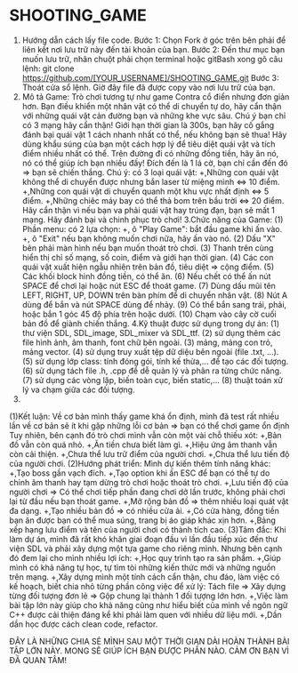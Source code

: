 # SHOOTING_GAME
1. Hướng dẫn cách lấy file code.
  Bước 1: Chọn Fork ở góc trên bên phải để liên kết nơi lưu trữ này đến tài khoản của bạn.
  Bước 2: Đến thư mục bạn muốn lưu trữ, nhân chuột phải chọn terminal hoặc gitBash xong gõ câu lệnh:
        git clone https://github.com/[YOUR_USERNAME]/SHOOTING_GAME.git
  Bước 3: Thoát cửa sổ lệnh. Giờ đây file đã được copy vào nơi lưu trữ của bạn.
2. Mô tả Game:
  Trò chơi tương tự như game Contra cổ điển nhưng đơn giản hơn. 
  Bạn điều khiển một nhân vật có thể di chuyển tự do, hãy cẩn thận với những quái vật cản đường bạn và những khe vực sâu.
  Chú ý bạn chỉ có 3 mạng hãy cẩn thận!
  Giới hạn thời gian là 300s, bạn hãy cố gắng đánh bại quái vật 1 cách nhanh nhất có thể, nếu không bạn sẽ thua!
  Hãy dùng khẩu súng của bạn một cách hợp lý để tiêu diệt quái vật và tích điểm nhiều nhất có thể.
  Trên đường đi có những đồng tiền, hãy ăn nó, nó có thể giúp ích bạn nhiều đấy!
  Đích đến là 1 lá cờ, bạn chỉ cần đến đó => bạn sẽ chiến thắng.
  Chú ý: có 3 loại quái vật:
        +,Những con quái vật không thể di chuyển được nhưng bắn laser từ miệng mình <=> 10 điểm.
        +,Những con quái vật di chuyển quanh một khu vực nhất định <=> 5 điểm.
        +,Những chiêc máy bay có thể thả bom trên bầu trời <=> 20 điểm.
  Hãy cẩn thận vì nếu bạn va phải quái vật hay trúng đạn, bạn sẽ mất 1 mạng.
  Hãy đánh bại và chinh phục trò chơi!
3.Chức năng của Game:
  (1) Phần menu: có 2 lựa chọn:
        +, ô "Play Game": bắt đầu game khi ấn vào.
        +, ô "Exit" nếu bạn không muốn chơi nữa, hãy ấn vào nó.
   (2) Dấu "X" bên phải màn hình nếu bạn muốn thoát trò chơi.
   (3) Thanh trên cùng hiển thị chỉ số mạng, số coin, điểm và giới hạn thời gian.
   (4) Các con quái vật xuất hiện ngẫu nhiên trên bản đồ, tiêu diệt => cộng điểm.
   (5) Các khối block hình đồng tiền, có thể ăn.
   (6) Nếu chết có thể ấn nút SPACE để chơi lại hoặc nút ESC để thoát game.
   (7) Dùng dấu mũi tên LEFT, RIGHT, UP, DOWN trên bàn phím để di chuyển nhân vật.
   (8) Nút A dùng để bắn và nút SPACE dùng để nhảy.
   (9) Có thể bắn sang trái, phải, hoặc bắn 1 góc 45 độ phía trên hoặc dưới.
   (10) Chạm vào cây cờ cuối bản đồ để giành chiến thắng.
4.Kỹ thuật được sử dụng trong dự án:
  (1) thư viện SDL, SDL_image, SDL_mixer và SDL_ttf.
  (2) sử dụng thêm các file hình ảnh, âm thanh, font chữ bên ngoài.
  (3) mảng, mảng con trỏ, mảng vector.
  (4) sử dụng truy xuất tệp dữ diệu bên ngoài (file .txt, ...).
  (5) sử dụng lớp class: tính đóng gói, tính kế thừa,... để tạo các đối tượng.
  (6) sử dụng tách file .h, .cpp để dễ quản lý và phân ra từng chức năng.
  (7) sử dụng các vòng lặp, biến toàn cục, biến static,...
  (8) thuật toán xử lý va chạm giữa các đối tượng.
5.
(1)Kết luận: Về cơ bản mình thấy game khá ổn định, mình đã test rất nhiều lần về cơ bản sẽ ít khi gặp những lỗi cơ bản => bạn có thể chơi game ổn định 
    Tuy nhiên, bên cạnh đó trò chơi mình vẫn còn một vài chỗ thiếu xót:
      +,Bản đồ vẫn còn quá nhỏ.
      +,Ăn tiền chưa biết làm gì.
      +,Hiệu ứng âm thanh vẫn còn cải thiện.
      +,Chưa thể lưu trữ điểm của người chơi.
      +,Chưa thể lưu tiến độ của người chơi.
(2)Hướng phát triển:
    Mình dự kiến thêm tính năng khác:
    +,Tạo boss gần vạch đích.
    +,Tạo option khi ấn ESC để bạn có thể tự do chỉnh âm thanh hay tạm dừng trò chơi hoặc thoát trò chơi.
    +,Lưu tiến độ của người chơi => Có thể chơi tiếp phần đang chơi dở lần trước, không phải chơi lại từ đầu nếu bạn thoát game.
    +,Mở rộng bản đồ => thêm nhiều loại quát vật đa dạng.
    +,Tạo nhiều bản đồ => có nhiều cửa ải.
    +,Có cửa hàng, đồng tiền bạn ăn được bạn có thể mua súng, trang bị áo giáp khác xịn hơn.
    +,Bảng xếp hạng lưu điểm và tên của người chơi có thành tích cao.
(3)Tâm đắc:
    Khi làm dự án, mình đã rất khó khăn giai đoạn đầu vì lần đầu tiếp xúc đến thư viện SDL và phải xây dựng một tựa game cho riêng mình.
    Nhưng bên cạnh đó đem lại cho mình nhiều lợi ích:
      +,Học quy trình tạo ra sản phẩm.
      +,Giúp mình có khả năng tự học, tự tìm tòi những kiến thức mới và những nguồn trên mạng.
      +,Xây dựng mình một tính cách cẩn thận, chu đáo, làm việc có kế hoạch, biết chia nhỏ từng phần công việc để xử lý:
          Tách file => Xây dựng từng đối tượng đơn lẻ => Gộp chung lại thành 1 đối tượng lớn hơn.
      +,Việc làm bài tập lớn này giúp cho khả năng cũng như hiểu biết của mình về ngôn ngữ C++ được cải thiện đáng kể khi phải làm quen với nhiều dữ liệu mới.
      +,Dần dần học được cách clean code, refactor.
      
ĐÂY LÀ NHỮNG CHIA SẺ MÌNH SAU MỘT THỜI GIAN DÀI HOÀN THÀNH BÀI TẬP LỚN NÀY. MONG SẼ GIÚP ÍCH BẠN ĐƯỢC PHẦN NÀO.
CẢM ƠN BẠN VÌ ĐÃ QUAN TÂM!
  
      
    
  
   
 
